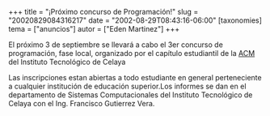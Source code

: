 +++
title = "¡Próximo concurso de Programación!"
slug = "20020829084316217"
date = "2002-08-29T08:43:16-06:00"
[taxonomies]
tema = ["anuncios"]
autor = ["Eden Martinez"]
+++

El próximo 3 de septiembre se llevará a cabo el 3er concurso de
programación, fase local, organizado por el capítulo estudiantil de la
[ACM](http://www.acm.org) del <span http="http://www.irc.mx">Instituto
Tecnológico de Celaya</span>

Las inscripciones estan abiertas a todo estudiante en general
perteneciente a cualquier institución de educación superior.Los informes
se dan en el departamento de Sistemas Computacionales del Instituto
Tecnológico de Celaya con el Ing. Francisco Gutierrez Vera.

